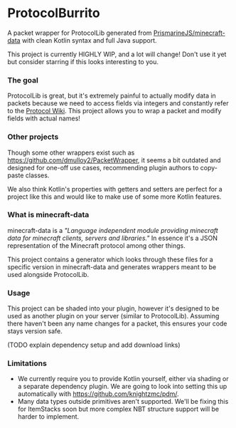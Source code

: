 # ProtocolBurrito

A packet wrapper for ProtocolLib generated from [PrismarineJS/minecraft-data](https://github.com/PrismarineJS/minecraft-data) with clean Kotlin syntax and full Java support.

This project is currently HIGHLY WIP, and a lot will change! Don't use it yet but consider starring if this looks interesting to you.

### The goal

ProtocolLib is great, but it's extremely painful to actually modify data in packets because we need to access fields via integers and constantly refer to the [Protocol Wiki](https://wiki.vg/Protocol). This project allows you to wrap a packet and modify fields with actual names!

### Other projects

Though some other wrappers exist such as https://github.com/dmulloy2/PacketWrapper, it seems a bit outdated and designed for one-off use cases, recommending plugin authors to copy-paste classes.

We also think Kotlin's properties with getters and setters are perfect for a project like this and would like to make use of some more Kotlin features.

### What is minecraft-data

minecraft-data is a *"Language independent module providing minecraft data for minecraft clients, servers and libraries."* In essence it's a JSON representation of the Minecraft protocol among other things.

This project contains a generator which looks through these files for a specific version in minecraft-data and generates wrappers meant to be used alongside ProtocolLib.

### Usage

This project can be shaded into your plugin, however it's designed to be used as another plugin on your server (similar to ProtocolLib). Assuming there haven't been any name changes for a packet, this ensures your code stays version safe.

(TODO explain dependency setup and add download links)

### Limitations

- We currently require you to provide Kotlin yourself, either via shading or a separate dependency plugin. We are going to look into setting this up automatically with https://github.com/knightzmc/pdm/.
- Many data types outside primitives aren't supported. We'll be fixing this for ItemStacks soon but more complex NBT structure support will be harder to implement.
